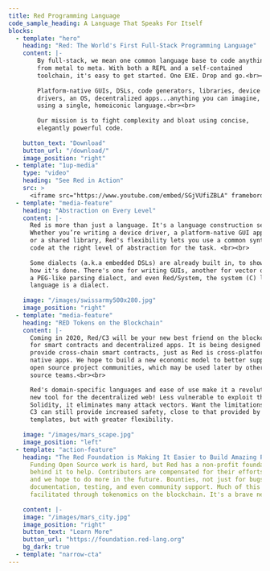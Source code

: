 ```yaml
---
title: Red Programming Language
code_sample_heading: A Language That Speaks For Itself
blocks:
  - template: "hero"
    heading: "Red: The World's First Full-Stack Programming Language"
    content: |-
        By full-stack, we mean one common language base to code anything,
        from metal to meta. With both a REPL and a self-contained
        toolchain, it's easy to get started. One EXE. Drop and go.<br><br>
        
        Platform-native GUIs, DSLs, code generators, libraries, device
        drivers, an OS, decentralized apps...anything you can imagine,
        using a single, homoiconic language.<br><br>
        
        Our mission is to fight complexity and bloat using concise,
        elegantly powerful code.
        
    button_text: "Download"
    button_url: "/download/"
    image_position: "right"
  - template: "1up-media"
    type: "video"
    heading: "See Red in Action"
    src: >
      <iframe src="https://www.youtube.com/embed/SGjVUfiZBLA" frameborder="0" allow="autoplay; encrypted-media" allowfullscreen></iframe>
  - template: "media-feature"
    heading: "Abstraction on Every Level"
    content: |-
      Red is more than just a language. It's a language construction set.
      Whether you’re writing a device driver, a platform-native GUI application,
      or a shared library, Red's flexibility lets you use a common syntax to
      code at the right level of abstraction for the task. <br><br>
      
      Some dialects (a.k.a embedded DSLs) are already built in, to show you
      how it's done. There's one for writing GUIs, another for vector drawing,
      a PEG-like parsing dialect, and even Red/System, the system (C) level
      language is a dialect.
      
    image: "/images/swissarmy500x280.jpg"
    image_position: "right"
  - template: "media-feature"
    heading: "RED Tokens on the Blockchain"
    content: |-
      Coming in 2020, Red/C3 will be your new best friend on the blockchain,
      for smart contracts and decentralized apps. It is being designed to 
      provide cross-chain smart contracts, just as Red is cross-platform for
      native apps. We hope to build a new economic model to better support
      open source project communities, which may be used later by other open
      source teams.<br><br>

      Red's domain-specific languages and ease of use make it a revolutionary
      new tool for the decentralized web! Less vulnerable to exploit than
      Solidity, it eliminates many attack vectors. Want the limitations off?
      C3 can still provide increased safety, close to that provided by
      templates, but with greater flexibility.
      
    image: "/images/mars_scape.jpg"
    image_position: "left"
  - template: "action-feature"
    heading: "The Red Foundation is Making It Easier to Build Amazing Products."
      Funding Open Source work is hard, but Red has a non-profit foundation
      behind it to help. Contributors are compensated for their efforts today,
      and we hope to do more in the future. Bounties, not just for bugs, but
      documentation, testing, and even community support. Much of this will be
      facilitated through tokenomics on the blockchain. It's a brave new world.
      
    content: |-
    image: "/images/mars_city.jpg"
    image_position: "right"
    button_text: "Learn More"
    button_url: "https://foundation.red-lang.org"
    bg_dark: true
  - template: "narrow-cta"
---
```


